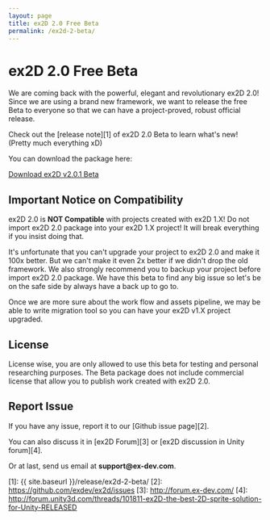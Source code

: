 ```yaml
---
layout: page
title: ex2D 2.0 Free Beta
permalink: /ex2d-2-beta/
---
```


# ex2D 2.0 Free Beta

We are coming back with the powerful, elegant and revolutionary ex2D 2.0! Since we are using a brand new framework, we want to
 release the free Beta to everyone so that we can have a project-proved, robust official release.

Check out the [release note][1] of ex2D 2.0 Beta to learn what's new! (Pretty much everything xD)

You can download the package here:

<a href="./download/ex2d_v2.0.1_beta_130818.unitypackage" class="downloadBtn">Download ex2D v2.0.1 Beta</a>

## Important Notice on Compatibility

ex2D 2.0 is __NOT Compatible__ with projects created with ex2D 1.X! Do not import ex2D 2.0 package into your ex2D 1.X project!
 It will break everything if you insist doing that. 

It's unfortunate that you can't upgrade your project to ex2D 2.0 and make it 100x better. But we can't make it even 2x better if
 we didn't drop the old framework. We also strongly recommend you to backup your project before import ex2D 2.0 package. We have
 this beta to find any big issue so let's be on the safe side by always have a back up to go to.

Once we are more sure about the work flow and assets pipeline, we may be able to write migration tool so you can have your 
 ex2D v1.X project upgraded.

## License

License wise, you are only allowed to use this beta for testing and personal researching purposes. The Beta package does not
 include commercial license that allow you to publish work created with ex2D 2.0.

## Report Issue

If you have any issue, report it to our [Github issue page][2].

You can also discuss it in [ex2D Forum][3] or [ex2D discussion in Unity forum][4].

Or at last, send us email at __support@ex-dev.com__.

[1]: {{ site.baseurl }}/release/ex2d-2-beta/
[2]: https://github.com/exdev/ex2d/issues
[3]: http://forum.ex-dev.com/
[4]: http://forum.unity3d.com/threads/101811-ex2D-the-best-2D-sprite-solution-for-Unity-RELEASED 
